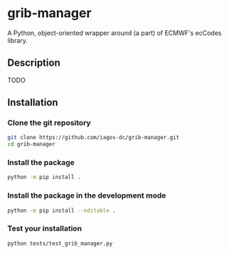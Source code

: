 # grib-manager

A Python, object-oriented wrapper around (a part) of ECMWF's ecCodes library.


## Description

TODO


## Installation

### Clone the git repository

```sh
git clone https://github.com/iagos-dc/grib-manager.git
cd grib-manager
```

### Install the package

```sh
python -m pip install .
```

### Install the package in the development mode

```sh
python -m pip install --editable .
```

### Test your installation

```sh
python tests/test_grib_manager.py
```
